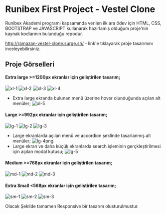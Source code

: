 # Runibex First Project - Vestel Clone
Runibex Akademi programı kapsamında verilen ilk ara ödev için HTML, CSS, BOOTSTRAP ve JAVASCRIPT kullanarak hazırlamış olduğum proje'nin kaynak kodlarının bulunduğu repodur.

http://ramazan-vestel-clone.surge.sh/ - link'e tıklayarak proje tasarımını inceleyebilirsiniz.

## Proje Görselleri
#### Extra large  >=1200px  ekranlar için geliştirilen tasarım;
![xl-1](https://user-images.githubusercontent.com/98388628/181841915-ad4ab964-3d14-4c43-8b5c-ab10309657f5.png)
![xl-2](https://user-images.githubusercontent.com/98388628/181842150-c523c4b1-2913-42bd-a854-715c49b9bec2.png)
![xl-3](https://user-images.githubusercontent.com/98388628/181842354-045a6274-fc34-423a-a05e-9fffd7234f52.png)
![xl-4](https://user-images.githubusercontent.com/98388628/181842413-b3ebadde-9980-4470-a6bc-be635fc7aaa2.png)
- Extra large ekranda bulunan menü üzerine hover olunduğunda açılan alt menüler;
![xl-5](https://user-images.githubusercontent.com/98388628/181842850-dc141a13-9867-4c51-b0f9-74aad64ff60e.png)

#### Large  >=992px ekranlar için geliştirilen tasarım;
![lg-1](https://user-images.githubusercontent.com/98388628/181844176-7caabc2f-3ccb-4bba-9255-cfe68bd8b279.png)
![lg-2](https://user-images.githubusercontent.com/98388628/181844188-dcf97c13-aee5-435d-b115-9882b8c6a77e.png)
![lg-3](https://user-images.githubusercontent.com/98388628/181844191-b7a08bbb-ff06-42a5-818a-42a7414d3ab2.png)
- Large ekranlarda açılan menü ve accordion şeklinde tasarlanmış alt menüler;
![lg-4png](https://user-images.githubusercontent.com/98388628/181844192-1ca2faa3-7910-4011-aa1b-d39e27350f90.png)
- Large ekran ve daha küçük ekranlarda search işleminin gerçkleştirilmesi için açılan modal kutusu;
![lg-5](https://user-images.githubusercontent.com/98388628/181844194-a5f44dee-899a-464b-86db-7fae6c43b7fb.png)

#### Medium  >=768px ekranlar için geliştirilen tasarım;
![md-1](https://user-images.githubusercontent.com/98388628/181846443-8af44d60-979c-495b-ad16-bbfa074cfb65.png)
![md-2](https://user-images.githubusercontent.com/98388628/181846450-cae62672-440d-4b0c-a27c-29969a987c51.png)
![md-3](https://user-images.githubusercontent.com/98388628/181846451-b814dc62-7239-4e33-9bdf-ae13642315d1.png)

#### Extra Small  <568px ekranlar için geliştirilen tasarım;
![sm-1](https://user-images.githubusercontent.com/98388628/181847176-3f9af752-552f-4b26-a10d-8eb2f2b15159.png)
![sm-2](https://user-images.githubusercontent.com/98388628/181847187-4c354d39-2a39-4da0-a14b-6f9785d4bc7d.png)
![sm-3](https://user-images.githubusercontent.com/98388628/181847189-9e5d3572-fb52-4464-96ba-585ea2955748.png)

Olacak Şekilde tamamen Responsive bir tasarım olusturulmustur.
